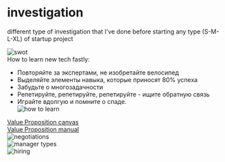 # investigation
different type of investigation that I've done before starting any type (S-M-L-XL) of startup project

![swot](https://drive.google.com/open?id=1TVxS6j7SGvvp8MLjS496usoceez1Rcqo)  
How to learn new tech fastly:
* Повторяйте за экспертами, не изобретайте велосипед
* Выделяйте элементы навыка, которые приносят 80% успеха
* Забудьте о многозадачности
* Репетируйте, репетируйте, репетируйте - ищите обратную связь 
* Играйте вдолгую и помните о спаде.  
![how to learn](https://i.postimg.cc/CxF9KrDd/how-to-learn.png)

[Value Proposition canvas](https://assets.strategyzer.com/assets/resources/the-value-proposition-canvas.pdf)  
[Value Proposition manual](https://assets.strategyzer.com/assets/resources/the-value-proposition-canvas-instruction-manual.pdf)  
![negotiations](https://i.postimg.cc/nz24YRNM/image.jpg)  
![manager types](https://i.postimg.cc/0QjQFVbz/manager-types.jpg)  
![hiring](https://i.postimg.cc/3JG2RGwM/hiring.png)  
